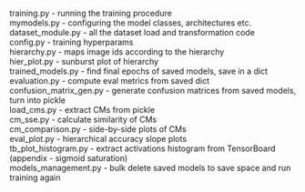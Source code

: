 training.py - running the training procedure \
mymodels.py - configuring the model classes, architectures etc. \
dataset_module.py - all the dataset load and transformation code \
config.py - training hyperparams \
hierarchy.py - maps image ids according to the hierarchy \
hier_plot.py - sunburst plot of hierarchy \
trained_models.py - find final epochs of saved models, save in a dict \
evaluation.py - compute eval metrics from saved dict \
confusion_matrix_gen.py - generate confusion matrices from saved models, turn into pickle \
load_cms.py - extract CMs from pickle \
cm_sse.py - calculate similarity of CMs \
cm_comparison.py - side-by-side plots of CMs \
eval_plot.py - hierarchical accuracy slope plots \
tb_plot_histogram.py - extract activations histogram from TensorBoard (appendix - sigmoid saturation) \
models_management.py - bulk delete saved models to save space and run training again
